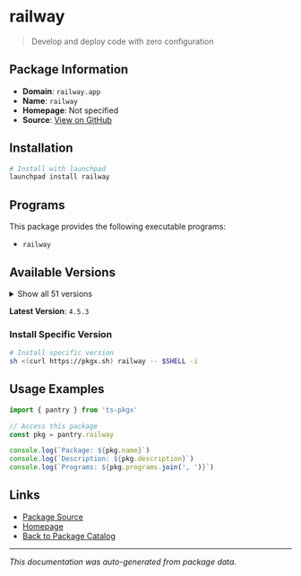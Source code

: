 # railway

> Develop and deploy code with zero configuration

## Package Information

- **Domain**: `railway.app`
- **Name**: `railway`
- **Homepage**: Not specified
- **Source**: [View on GitHub](https://github.com/pkgxdev/pantry/tree/main/projects/railway.app/package.yml)

## Installation

```bash
# Install with launchpad
launchpad install railway
```

## Programs

This package provides the following executable programs:

- `railway`

## Available Versions

<details>
<summary>Show all 51 versions</summary>

- `4.5.3`, `4.5.2`, `4.5.1`, `4.5.0`, `4.4.1`
- `4.4.0`, `4.3.0`, `4.2.0`, `4.1.0`, `4.0.1`
- `4.0.0`, `3.23.0`, `3.22.2`, `3.22.0`, `3.21.0`
- `3.20.2`, `3.20.1`, `3.20.0`, `3.19.1`, `3.19.0`
- `3.18.0`, `3.17.10`, `3.17.9`, `3.17.8`, `3.17.7`
- `3.17.6`, `3.17.1`, `3.17.0`, `3.15.3`, `3.15.2`
- `3.15.1`, `3.14.1`, `3.14.0`, `3.13.0`, `3.12.2`
- `3.12.1`, `3.12.0`, `3.11.4`, `3.11.2`, `3.11.1`
- `3.11.0`, `3.10.0`, `3.9.3`, `3.9.0`, `3.8.2`
- `3.8.1`, `3.8.0`, `3.7.2`, `3.7.0`, `3.6.0`
- `3.5.2`

</details>

**Latest Version**: `4.5.3`

### Install Specific Version

```bash
# Install specific version
sh <(curl https://pkgx.sh) railway -- $SHELL -i
```

## Usage Examples

```typescript
import { pantry } from 'ts-pkgx'

// Access this package
const pkg = pantry.railway

console.log(`Package: ${pkg.name}`)
console.log(`Description: ${pkg.description}`)
console.log(`Programs: ${pkg.programs.join(', ')}`)
```

## Links

- [Package Source](https://github.com/pkgxdev/pantry/tree/main/projects/railway.app/package.yml)
- [Homepage](#)
- [Back to Package Catalog](../package-catalog.md)

---

*This documentation was auto-generated from package data.*
